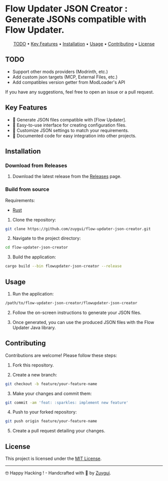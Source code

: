 # Flow Updater JSON Creator : Generate JSONs compatible with Flow Updater.

<p align="center">
  <a href="#todo">TODO</a> •
  <a href="#key-features">Key Features</a> •
  <a href="#installation">Installation</a> •
  <a href="#usage">Usage</a> •
  <a href="#contributing">Contributing</a> •
  <a href="#license">License</a>
</p>

## TODO

- Support other mods providers (Modrinth, etc.)
- Add custom json targets (MCP, External Files, etc.)
- Add compatibles version getter from ModLoader's API

If you have any suggestions, feel free to open an issue or a pull request.

## Key Features

- 📁 Generate JSON files compatible with [Flow Updater].
- 🚀 Easy-to-use interface for creating configuration files.
- 🔧 Customize JSON settings to match your requirements.
- 📝 Documented code for easy integration into other projects.

## Installation

### Download from Releases

1. Download the latest release from the [Releases](https://github.com/zuygui/flowupdater-json-creator/releases) page.

### Build from source

Requirements:

- [Rust](https://www.rust-lang.org/tools/install)

1. Clone the repository:

```bash
git clone https://github.com/zuygui/flow-updater-json-creator.git
```

2. Navigate to the project directory:

```bash
cd flow-updater-json-creator
```

3. Build the application:

```bash
cargo build --bin flowupdater-json-creator --release
```

## Usage

1. Run the application:

```bash
/path/to/flow-updater-json-creator/flowupdater-json-creator
```

2. Follow the on-screen instructions to generate your JSON files.

3. Once generated, you can use the produced JSON files with the Flow Updater Java library.

## Contributing

Contributions are welcome! Please follow these steps:

1. Fork this repository.

2. Create a new branch:

```bash
git checkout -b feature/your-feature-name
```

3. Make your changes and commit them:

```bash
git commit -am 'feat: :sparkles: implement new feature'
```

4. Push to your forked repository:

```bash
git push origin feature/your-feature-name
```

5. Create a pull request detailing your changes.

## License

This project is licensed under the [MIT License](./LICENSE).

---

🤓 Happy Hacking ! - Handcrafted with 💖 by [Zuygui](https://github.com/zuygui).
